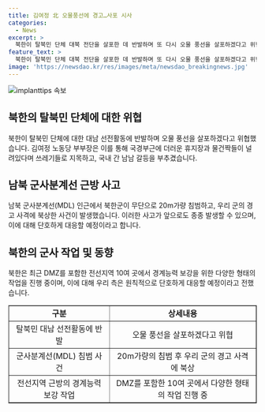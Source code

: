 ```yaml
---
title: 김여정 北 오물풍선에 경고…사포 시사
categories:
  - News
excerpt: >
  북한이 탈북민 단체 대북 전단을 살포한 데 반발하며 또 다시 오물 풍선을 살포하겠다고 위협했다. 김여정 노동당 부부장은 국경부근에 오물이 널려있다며 남쪽에서 전단을 보낸 탈북자단체를 비난했다. 북한군은 군사분계선을 침범하고, DMZ에서 경계능력 보강 작업을 진행 중이며, 이로 인해 미래에 유사한 상황이 종종 발생할 수 있다는 우려를 표명했다.
feature_text: >
  북한이 탈북민 단체 대북 전단을 살포한 데 반발하며 또 다시 오물 풍선을 살포하겠다고 위협했다. 김여정 노동당 부부장은 국경부근에 오물이 널려있다며 남쪽에서 전단을 보낸 탈북자단체를 비난했다. 북한군은 군사분계선을 침범하고, DMZ에서 경계능력 보강 작업을 진행 중이며, 이로 인해 미래에 유사한 상황이 종종 발생할 수 있다는 우려를 표명했다.
image: 'https://newsdao.kr/res/images/meta/newsdao_breakingnews.jpg'
---
```


<p><img src="https://newsdao.kr/res/images/meta/newsdao_breakingnews.jpg" alt="implanttips 속보" /></p>

<h2 data-ke-size="size26">북한의 탈북민 단체에 대한 위협</h2>

<p data-ke-size="size16">북한이 탈북민 단체에 대한 대남 선전활동에 반발하며 오물 풍선을 살포하겠다고 위협했습니다. 김여정 노동당 부부장은 이를 통해 국경부근에 더러운 휴지장과 물건짝들이 널려있다며 쓰레기들로 지목하고, 국내 간 남남 갈등을 부추겼습니다.</p>

<h2 data-ke-size="size26">남북 군사분계선 근방 사고</h2>

<p data-ke-size="size16">남북 군사분계선(MDL) 인근에서 북한군이 무단으로 20m가량 침범하고, 우리 군의 경고 사격에 북상한 사건이 발생했습니다. 이러한 사고가 앞으로도 종종 발생할 수 있으며, 이에 대해 단호하게 대응할 예정이라고 합니다.</p>

<h2 data-ke-size="size26">북한의 군사 작업 및 동향</h2>

<p data-ke-size="size16">북한은 최근 DMZ를 포함한 전선지역 10여 곳에서 경계능력 보강을 위한 다양한 형태의 작업을 진행 중이며, 이에 대해 우리 측은 원칙적으로 단호하게 대응할 예정이라고 전했습니다.</p>

<table style="width: 100%;" border="1">
<tbody>
<tr>
<td style="text-align: center; height: 17px;"><b>구분</b></td>
<td style="text-align: center; height: 17px;"><b>상세내용</b></td>
</tr>
<tr>
<td style="text-align: center; height: 17px;">탈북민 대남 선전활동에 반발</td>
<td style="text-align: center; height: 17px;">오물 풍선을 살포하겠다고 위협</td>
</tr>
<tr>
<td style="text-align: center; height: 17px;">군사분계선(MDL) 침범 사건</td>
<td style="text-align: center; height: 17px;">20m가량의 침범 후 우리 군의 경고 사격에 북상</td>
</tr>
<tr>
<td style="text-align: center; height: 17px;">전선지역 근방의 경계능력 보강 작업</td>
<td style="text-align: center; height: 17px;">DMZ를 포함한 10여 곳에서 다양한 형태의 작업 진행 중</td>
</tr>
</tbody>
</table>

